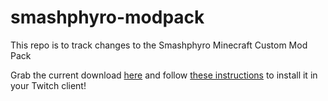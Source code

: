 # smashphyro-modpack
This repo is to track changes to the Smashphyro Minecraft Custom Mod Pack

Grab the current download [here](https://github.com/waggz81/smashphyro-modpack/raw/master/Smashphyro-17.1203.03.zip) and follow [these instructions](https://help.twitch.tv/customer/en/portal/articles/2764215-guide-to-modpacks#Import) to install it in your Twitch client!

